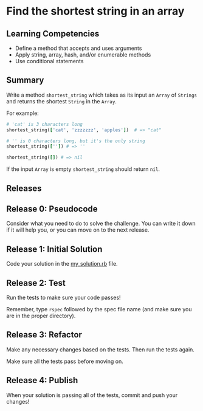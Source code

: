 # Find the shortest string in an array

## Learning Competencies
- Define a method that accepts and uses arguments
- Apply string, array, hash, and/or enumerable methods
- Use conditional statements

## Summary
Write a method `shortest_string` which takes as its input an `Array` of `Strings` and returns the shortest `String` in the `Array`.

For example:

```ruby
# 'cat' is 3 characters long
shortest_string(['cat', 'zzzzzzz', 'apples'])  # => "cat"

# '' is 0 characters long, but it's the only string
shortest_string(['']) # => ''

shortest_string([]) # => nil
```

If the input `Array` is empty `shortest_string` should return `nil`.

## Releases

## Release 0: Pseudocode
Consider what you need to do to solve the challenge. You can write it down if it will help you, or you can move on to the next release.

## Release 1: Initial Solution
Code your solution in the [my_solution.rb](my_solution.rb) file.

## Release 2: Test
Run the tests to make sure your code passes!

Remember, type `rspec` followed by the spec file name (and make sure you are in the proper directory).

## Release 3: Refactor
Make any necessary changes based on the tests. Then run the tests again.

Make sure all the tests pass before moving on.

## Release 4: Publish
When your solution is passing all of the tests, commit and push your changes!
